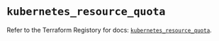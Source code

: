 # `kubernetes_resource_quota`

Refer to the Terraform Registory for docs: [`kubernetes_resource_quota`](https://registry.terraform.io/providers/hashicorp/kubernetes/2.23.0/docs/resources/resource_quota).
